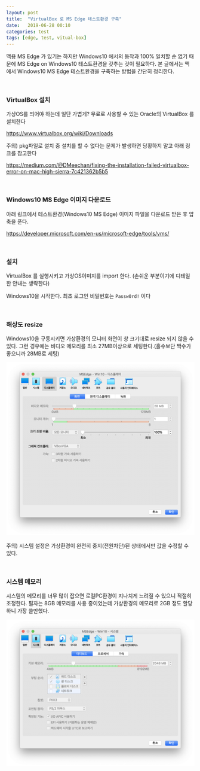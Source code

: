 ```yaml
---
layout: post
title:  "VirtualBox 로 MS Edge 테스트환경 구축"
date:   2019-06-28 00:10
categories: test
tags: [edge, test, vitual-box]
---
```

맥용 MS Edge 가 있기는 하지만 Windows10 에서의 동작과 100% 일치할 순 없기 때문에 MS Edge on Windows10 테스트환경을 갖추는 것이 필요하다. 본 글에서는 맥에서 Windows10 MS Edge 테스트환경을 구축하는 방법을 간단히 정리한다.

<br>

### VirtualBox 설치
가상OS를 띄어야 하는데 일단 가볍게? 무료로 사용할 수 있는 Oracle의 VirtualBox 를 설치한다

https://www.virtualbox.org/wiki/Downloads


주의) pkg파일로 설치 중 설치를 할 수 없다는 문제가 발생하면 당황하지 말고 아래 링크를 참고한다

https://medium.com/@DMeechan/fixing-the-installation-failed-virtualbox-error-on-mac-high-sierra-7c421362b5b5

<br>

### Windows10 MS Edge 이미지 다운로드
아래 링크에서 테스트환경(Windows10 MS Edge) 이미지 파일을 다운로드 받은 후 압축을 푼다.

https://developer.microsoft.com/en-us/microsoft-edge/tools/vms/

<br>

### 설치
VirtualBox 를 실행시키고 가상OS이미지를 import 한다. (손쉬운 부분이기에 디테일한 안내는 생략한다)

Windows10을 시작한다. 최초 로그인 비밀번호는 `Passw0rd!` 이다

<br>

### 해상도 resize
Windows10을 구동시키면 가상환경의 모니터 화면이 창 크기대로 resize 되지 않을 수 있다. 그런 경우에는 비디오 메모리를 최소 27MB이상으로 세팅한다.(홀수보단 짝수가 좋으니까 28MB로 세팅)

![](/images/vedio-memory.png)

주의) 시스템 설정은 가상환경이 완전히 중지(전원차단)된 상태에서만 값을 수정할 수 있다.

<br>

### 시스템 메모리
시스템의 메모리를 너무 많이 잡으면 로컬PC환경이 지나치게 느려질 수 있으니 적절히 조정한다. 필자는 8GB 메모리를 사용 중이었는데 가상환경의 메모리로 2GB 정도 할당하니 가장 쓸만했다.

![](/images/system-memory.png)
